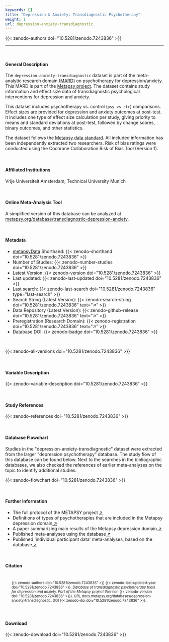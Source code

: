 ```yaml
---
keywords: []
title: "Depression & Anxiety: Transdiagnostic Psychotherapy"
weight: 1
url: depression-anxiety-transdiagnostic
---
```

{{< zenodo-authors doi="10.5281/zenodo.7243836" >}}

***

<br>

#### General Description

The `depression-anxiety-transdiagnostic` dataset is part of the meta-analytic research domain ([MARD](https://docs.metapsy.org/uploads/ebmental-2022-300509.pdf)) on psychotherapy for depression/anxiety. This MARD is part of the [Metapsy project](https://www.metapsy.org/). The dataset contains study information and effect size data of transdiagnostic psychological interventions for depression and anxiety.

This dataset includes psychotherapy vs. control (`psy vs ctr`) comparisons. Effect sizes are provided for depression and anxiety outcomes at post-test.
It includes one type of effect size calculation per study, giving priority to means and standard deviations at post-test, followed by change scores, binary outcomes, and other statistics.

The dataset follows the [Metapsy data standard](https://docs.metapsy.org/data-preparation/format/). All included information has been independently extracted two researchers. Risk of bias ratings were conducted using the Cochrane Collaboration Risk of Bias Tool (Version 1).

<br>

#### Affiliated Institutions

Vrije Universiteit Amsterdam, Technical University Munich

<br>

#### Online Meta-Analysis Tool

A simplified version of this database can be analyzed at [metapsy.org/database/transdiagnostic-depression-anxiety](https://www.metapsy.org/database/transdiagnostic-depression-anxiety).

<br>

#### Metadata

* <a href="https://data.metapsy.org" target="_blank">metapsyData</a> Shorthand: {{< zenodo-shorthand doi="10.5281/zenodo.7243836" >}}
* Number of Studies: {{< zenodo-number-studies doi="10.5281/zenodo.7243836" >}}
* Latest Version: {{< zenodo-version doi="10.5281/zenodo.7243836" >}}
* Last updated: {{< zenodo-last-updated doi="10.5281/zenodo.7243836" >}}
* Last search: {{< zenodo-last-search doi="10.5281/zenodo.7243836" type="last-search" >}}
* Search String (Latest Version): {{< zenodo-search-string doi="10.5281/zenodo.7243836" text="↗" >}}
* Data Repository (Latest Version): {{< zenodo-github-release doi="10.5281/zenodo.7243836" text="↗" >}}
* Preregistration (Research Domain): {{< zenodo-registration doi="10.5281/zenodo.7243836" text="↗" >}}
* Database DOI: {{< zenodo-badge doi="10.5281/zenodo.7243836" >}}

<br>

{{< zenodo-all-versions doi="10.5281/zenodo.7243836" >}}

<br>

#### Variable Description

{{< zenodo-variable-description doi="10.5281/zenodo.7243836" >}}

<br>

#### Study References

{{< zenodo-references doi="10.5281/zenodo.7243836" >}}

<br>

#### Database Flowchart

Studies in the "depression-anxiety-transdiagnostic" dataset were extracted from the larger "depression psychotherapy" database. The study flow of this database can be found below. Next to the searches in the bibliographic databases, we also checked the references of earlier meta-analyses on the topic to identify additional studies.

{{< zenodo-flowchart doi="10.5281/zenodo.7243836" >}}

<br>

#### Further Information

<ul> <li>The full protocol of the METAPSY project <a href="/uploads/protocol.pdf" target="_blank">↗</a></li> <li>Definitions of types of psychotherapies that are included in the Metapsy depression domain<a href="/uploads/psychotherapies.pdf" target="_blank"> ↗</a></li> <li>A paper summarizing main results of the Metapsy depression domain<a href="/uploads/summary_metapsy.pdf" target="_blank"> ↗</a></li> <li>Published meta-analyses using the database<a href="/uploads/published_meta_analyses.pdf" target="_blank"> ↗</a></li> <li>Published 'individual participant data'  meta-analyses, based on the database<a href="/uploads/ipd_ma.pdf" target="_blank"> ↗</a></li> </ul>

<br>

#### Citation

<div class="citation" style='background-color: var(--body-color); padding: 20px 20px 20px 20px; font-size: 80%; -webkit-filter: grayscale(100%); filter: grayscale(100%);'> {{< zenodo-authors doi="10.5281/zenodo.7243836" >}} {{< zenodo-last-updated-year doi="10.5281/zenodo.7243836" >}}. <i>Database of transdiagnostic psychotherapy trials for depression and anxiety. Part of the Metapsy project </i> (Version {{< zenodo-version doi="10.5281/zenodo.7243836" >}}). URL docs.metapsy.org/databases/depression-anxiety-transdiagnostic. DOI {{< zenodo-doi doi="10.5281/zenodo.7243836" >}}. </div>

<br>

#### Download

{{< zenodo-download doi="10.5281/zenodo.7243836" >}}

<br></br>